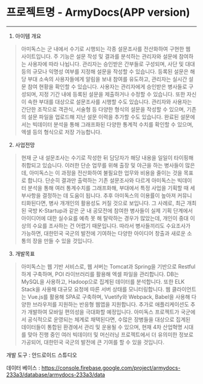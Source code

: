 # 프로젝트명 - ArmyDocs(APP version)

- - - 

1. 아이템 개요

>아미독스는 군 내에서 수기로 시행되는 각종 설문조사를 전산화하여 구현한 웹 사이트입니다. 주 기능은 설문 작성 및 결과를 분석하는 관리자와 설문에 참여하는 사용자에 따라 나뉩니다.
>관리자는 승인받은 간부들로 구성되며, 사단 및 대대 등의 규모나 익명성 여부를 지정해 설문을 작성할 수 있습니다. 등록된 설문은 해당 부대 소속의 사용자들에게 알림을 보내 참여를 유도하고, 관리자는 실시간 설문 참여 현황을 확인할 수 있습니다.
>사용자는 관리자에게 승인받은 병사들로 구성되며, 지정 기간 내에 등록된 설문을 제출하거나 수정할 수 있습니다. 또한 자신이 속한 부대를 대상으로 설문조사를 시행할 수도 있습니다.
>관리자와 사용자는 간단한 조작으로 객관식, 서술형 등 다양한 형식의 설문을 작성할 수 있으며, 기존의 설문 파일을 업로드해 지난 설문 이력을 추가할 수도 있습니다. 완료된 설문에서는 빅데이터 분석을 통해 그래프화된 다양한 통계적 수치를 확인할 수 있으며, 엑셀 등의 형식으로 저장 가능합니다.
2. 사업전망

>현재 군 내 설문조사는 수기로 작성한 뒤 담당자가 해당 내용을 일일이 타이핑해 취합되고 있습니다. 이러한 단순 업무를 위해 출장 및 야근을 하는 병사들이 많은데, 아미독스는 이 과정을 전산화하여 불필요한 업무와 비용을 줄이는 것을 목표로 합니다.
>단순히 결과만 출력하는 기존 설문조사와 다르게 아미독스는 빅데이터 분석을 통해 여러 통계수치를 그래프화해, 부대에서 특정 사업을 기획할 때 세부사항을 결정하는 데 도움이 됩니다. 추후 아미독스의 이용률이 높아져 커뮤니티화된다면, 병사 개개인의 활용성도 커질 것으로 보입니다.
>그 사례로, 최근 개최된 국방 K-Startup과 같은 군 내 공모전에 참여한 병사들이 실제 기획 단계에서 아이디어에 대한 실수요를 예측 못 해 탈락하는 경우가 많았는데, 개인이 중대 이상의 수요를 조사하는 건 어렵기 때문입니다. 따라서 병사들끼리도 수요조사가 가능하면, 대한민국 국군의 발전에 기여하는 다양한 아이디어 창출과 새로운 소통의 장을 만들 수 있을 것입니다.
3. 개발목표

>아미독스는 웹 기반 서비스로, 웹 서버는 Tomcat과 Spring을 기반으로 Restful 하게 구축하며, POI 라이브러리를 활용해 엑셀 파일을 관리합니다. DB는 MySQL을 사용하고, Hadoop으로 집계된 데이터를 분석합니다. 또한 ELK Stack을 사용해 대규모 요청에 따른 서버 상태를 모니터링합니다.
>웹 클라이언트는 Vue.js를 활용해 SPA로 구축하며, Vuetify와 Webpack, Babel을 사용해 다양한 브라우저를 지원하는 반응형 웹앱을 지원합니다. 추가로 애플리케이션도 추가 개발하여 모바일 편의성을 극대화할 예정입니다.
>아미독스 프로젝트가 국군에서 공식적으로 운영되는 체계로 채택된다면, 수많은 장병들을 대상으로 집계된 데이터들이 통합된 환경에서 관리 및 운용될 수 있으며, 현재 4차 산업혁명 시대를 맞아 진행 중인 여러 빅데이터 및 머신러닝 프로젝트에서 더 유의미한 정보로 가공되어, 대한민국 국군의 발전에 큰 기여를 할 수 있을 것입니다.

개발 도구 : 안드로이드 스튜디오

데이터 베이스 : https://console.firebase.google.com/project/armydocs-233a3/database/armydocs-233a3/data
